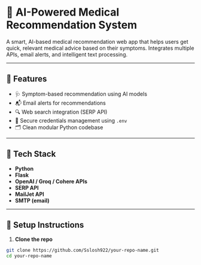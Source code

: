 # 🧠 AI-Powered Medical Recommendation System

A smart, AI-based medical recommendation web app that helps users get quick, relevant medical advice based on their symptoms. Integrates multiple APIs, email alerts, and intelligent text processing.

---

## 📌 Features

- 🩺 Symptom-based recommendation using AI models
- 📬 Email alerts for recommendations
- 🔍 Web search integration (SERP API)
- 🔐 Secure credentials management using `.env`
- 🗂 Clean modular Python codebase

---

## 🚀 Tech Stack

- **Python**
- **Flask**
- **OpenAI / Groq / Cohere APIs**
- **SERP API**
- **MailJet API**
- **SMTP (email)**

---

## 🔧 Setup Instructions

1. **Clone the repo**
```bash
git clone https://github.com/Sslosh922/your-repo-name.git
cd your-repo-name
